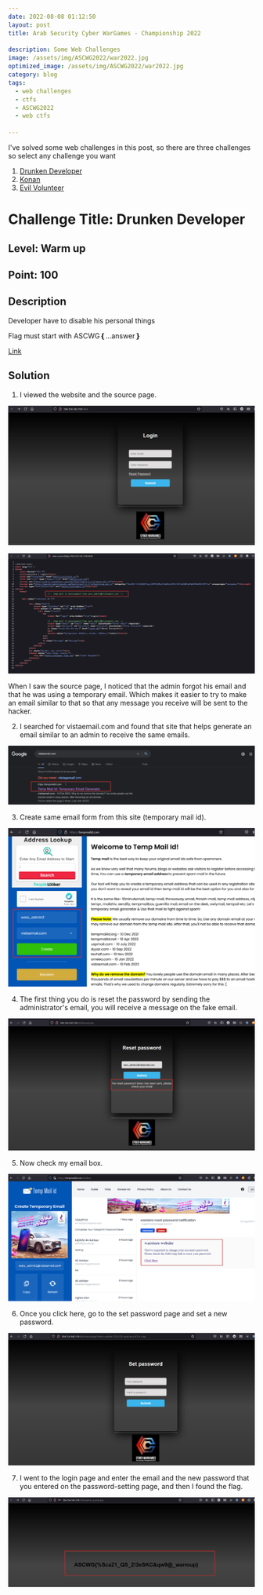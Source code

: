 ```yaml
---
date: 2022-08-08 01:12:50
layout: post
title: Arab Security Cyber WarGames - Championship 2022

description: Some Web Challenges
image: /assets/img/ASCWG2022/war2022.jpg
optimized_image: /assets/img/ASCWG2022/war2022.jpg
category: blog
tags:
  - web challenges
  - ctfs
  - ASCWG2022
  - web ctfs

---
```


I've solved some web challenges in this post, so there are three challenges so select any challenge you want

1. [Drunken Developer](#drunken-developer)
2. [Konan](#konan)
3. [Evil Volunteer](#evil-volunteer)



# Challenge Title: Drunken Developer 

## Level: Warm up

## Point: 100

## Description
Developer have to disable his personal things
 
Flag must start with ASCWG❴...answer❵


[Link](http://104.154.142.159:5454/)

## Solution

1) I viewed the website and the source page.

![alt text](https://github.com/Mr-R19HT/CTF-Writeups/blob/main/ASCWG_CTF2022/images/developer/login.png)

![alt text](https://github.com/Mr-R19HT/CTF-Writeups/blob/main/ASCWG_CTF2022/images/developer/source.png)

When I saw the source page, I noticed that the admin forgot his email and that he was using a temporary email.
Which makes it easier to try to make an email similar to that so that any message you receive will be sent to the hacker.

2) I searched for vistaemail.com and found that site that helps generate an email similar to an admin to receive the same emails.

![alt text](https://github.com/Mr-R19HT/CTF-Writeups/blob/main/ASCWG_CTF2022/images/developer/tempmail.png)

3) Create same email form from this site (temporary mail id).

![alt text](https://github.com/Mr-R19HT/CTF-Writeups/blob/main/ASCWG_CTF2022/images/developer/2022-createmail.png)

4) The first thing you do is reset the password by sending the administrator's email, you will receive a message on the fake email.

![alt text](https://github.com/Mr-R19HT/CTF-Writeups/blob/main/ASCWG_CTF2022/images/developer/reset1.png)

5) Now check my email box.

![alt text](https://github.com/Mr-R19HT/CTF-Writeups/blob/main/ASCWG_CTF2022/images/developer/receivemail.png)

6) Once you click here, go to the set password page and set a new password.

![alt text](https://github.com/Mr-R19HT/CTF-Writeups/blob/main/ASCWG_CTF2022/images/developer/setnewpass.png)

7) I went to the login page and enter the email and the new password that you entered on the password-setting page, and then I found the flag.

![alt text](https://github.com/Mr-R19HT/CTF-Writeups/blob/main/ASCWG_CTF2022/images/developer/flag.png)









